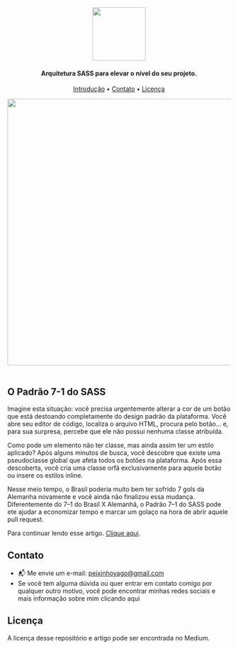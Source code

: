 <div align="center">
      <a href="https://dev.to/yagopeixinho/padrao-7-1-do-sass-1jl7" target="_blank"><img src="https://sass-lang.com/assets/img/styleguide/seal-color.png" align="center" width="120px"/></a>
</div>

<h4 align="center">Arquitetura SASS para elevar o nível do seu projeto.</h4>

<p align="center">
  <a href="#o-padrão-7-1-do-sass">Introdução</a> •
  <a href="#contato">Contato</a> •
  <a href="#licença">Licença</a>
</p>

<div align="center">
  <a href="https://medium.com/@peixinhoyago/padr%C3%A3o-7-1-sass-0f768cb31d89" target="_blank"><img src="https://miro.medium.com/v2/resize:fit:4800/format:webp/1*ah1tBfd32KL47cW-1EtrEQ.png" width="600px"></a>
</div>

<br>

## O Padrão 7-1 do SASS
Imagine esta situação: você precisa urgentemente alterar a cor de um botão que está destoando completamente do design padrão da plataforma. Você abre seu editor de código, localiza o arquivo HTML, procura pelo botão… e, para sua surpresa, percebe que ele não possui nenhuma classe atribuída.

Como pode um elemento não ter classe, mas ainda assim ter um estilo aplicado? Após alguns minutos de busca, você descobre que existe uma pseudoclasse global que afeta todos os botões na plataforma. Após essa descoberta, você cria uma classe orfã exclusivamente para aquele botão ou insere os estilos inline.

Nesse meio tempo, o Brasil poderia muito bem ter sofrido 7 gols da Alemanha novamente e você ainda não finalizou essa mudança. Diferentemente do 7–1 do Brasil X Alemanhã, o Padrão 7–1 do SASS pode ete ajudar a economizar tempo e marcar um golaço na hora de abrir aquele pull request.

Para continuar lendo esse artigo. [Clique aqui](https://dev.to/yagopeixinho/padrao-7-1-do-sass-1jl7).

## Contato

- 📬 Me envie um e-mail: peixinhoyago@gmail.com
- Se você tem alguma dúvida ou quer entrar em contato comigo por qualquer outro motivo, você pode encontrar minhas redes sociais e mais informação sobre mim clicando aqui
  
## Licença
A licença desse repositório e artigo pode ser encontrada no Medium.
